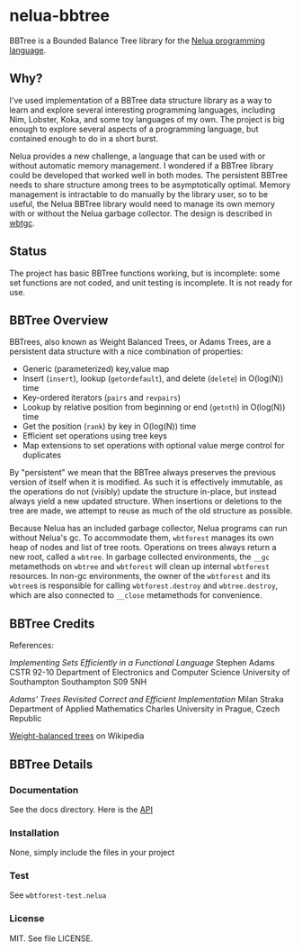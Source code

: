 # nelua-bbtree

BBTree is a Bounded Balance Tree library for the [Nelua programming language](https://github.com/edubart/nelua-lang).

## Why?

I've used implementation of a BBTree data structure library as a way to learn and explore
several interesting programming languages, including Nim, Lobster, Koka, and some toy languages
of my own. The project is big enough to explore several aspects of a programming language, but
contained enough to do in a short burst.

Nelua provides a new challenge, a language that can be used with or without automatic memory
management. I wondered if a BBTree library could be developed that worked well in both modes.
The persistent BBTree needs to share structure among trees to be asymptotically optimal. Memory
management is intractable to do manually by the library user, so to be useful, the Nelua BBTree
library would need to manage its own memory with or without the Nelua garbage collector. The
design is described in [wbtgc](docs/wbtgc.md).

## Status

The project has basic BBTree functions working, but is incomplete: some set functions are not
coded, and unit testing is incomplete. It is not ready for use.

## BBTree Overview

BBTrees, also known as Weight Balanced Trees, or Adams Trees, are a persistent data structure
with a nice combination of properties:

* Generic (parameterized) key,value map
* Insert (`insert`), lookup (`getordefault`), and delete (`delete`) in O(log(N)) time
* Key-ordered iterators (`pairs` and `revpairs`)
* Lookup by relative position from beginning or end (`getnth`) in O(log(N)) time
* Get the position (`rank`) by key in O(log(N)) time
* Efficient set operations using tree keys
* Map extensions to set operations with optional value merge control for duplicates

By "persistent" we mean that the BBTree always preserves the previous version of itself when it is modified.
As such it is effectively immutable, as the operations do not (visibly) update the structure in-place,
but instead always yield a new updated structure. When insertions or deletions to the tree are made, we
attempt to reuse as much of the old structure as possible.

Because Nelua has an included garbage collector, Nelua programs can run without Nelua's gc. To
accommodate them, `wbtforest` manages its own heap of nodes and list of tree roots. Operations on
trees always return a new root, called a `wbtree`. In garbage collected environments, the `__gc`
metamethods on `wbtree` and `wbtforest` will clean up internal `wbtforest` resources. In non-gc
environments, the owner of the `wbtforest` and its `wbtree`s is responsible for calling
`wbtforest.destroy` and `wbtree.destroy`, which are also connected to
`__close` metamethods for convenience.

## BBTree Credits

References:

*Implementing Sets Efficiently in a Functional Language*
Stephen Adams
CSTR 92-10
Department of Electronics and Computer Science University of Southampton Southampton S09 5NH

*Adams’ Trees Revisited Correct and Efficient Implementation*
Milan Straka
Department of Applied Mathematics Charles University in Prague, Czech Republic

[Weight-balanced trees](https://en.wikipedia.org/wiki/Weight-balanced_tree) on Wikipedia

## BBTree Details

### Documentation

See the docs directory. Here is the [API](docs/api.md)

### Installation

None, simply include the files in your project

### Test

See `wbtforest-test.nelua`

### License

MIT. See file LICENSE.
